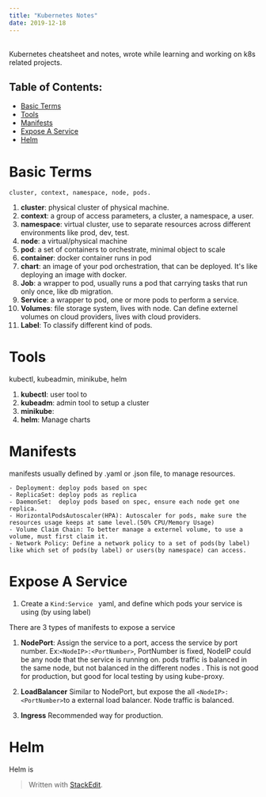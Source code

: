 ```yaml
---
title: "Kubernetes Notes"
date: 2019-12-18
---
```

<br>
Kubernetes cheatsheet and notes, wrote while learning and working on k8s related projects. <br>

## Table of Contents:
* [Basic Terms](#Basic-Terms)
*  [Tools](#Tools)
* [Manifests](#Manifests)
* [Expose A Service](#Expose-A-Service)
* [Helm](#Helm)

# Basic Terms
	cluster, context, namespace, node, pods.
1. **cluster**: physical cluster of physical machine.
2. **context**: a group of access parameters,  a cluster, a namespace, a user.
3. **namespace**: virtual cluster, use to separate resources across different environments like prod, dev, test.
4. **node**: a virtual/physical machine
5. **pod**: a set of containers to orchestrate, minimal object to scale
6. **container**: docker container runs in pod
7. **chart**: an image of your pod orchestration, that can be deployed. It's like deploying an image with docker.
8. **Job**: a wrapper to pod, usually runs a pod that carrying tasks that run only once, like db migration.
9. **Service**: a wrapper to pod, one or more pods to perform a service.
10. **Volumes**: file storage system, lives with node. Can define externel volumes on cloud providers, lives with cloud providers.
11. **Label**: To classify different kind of pods. 
 
# Tools
kubectl, kubeadmin, minikube, helm
1. **kubectl**: user tool to 
2. **kubeadm**: admin tool to setup a cluster
3. **minikube**:
5. **helm**: Manage charts

# Manifests

manifests usually defined by .yaml or .json file, to manage resources.

	- Deployment: deploy pods based on spec
	- ReplicaSet: deploy pods as replica 
	- DaemonSet:  deploy pods based on spec, ensure each node get one replica.
	- HorizontalPodsAutoscaler(HPA): Autoscaler for pods, make sure the resources usage keeps at same level.(50% CPU/Memory Usage)
	- Volume Claim Chain: To better manage a externel volume, to use a volume, must first claim it.
	- Network Policy: Define a network policy to a set of pods(by label) like which set of pods(by label) or users(by namespace) can access.


# Expose A Service


1. Create a ```Kind:Service ``` yaml, and define which pods your service is using (by using label)

There are 3 types of manifests to expose a service

1. **NodePort**:  Assign the service to a port, access the service by port number. Ex:```<NodeIP>:<PortNumber>```, PortNumber is fixed, NodeIP could be any node that the service is running on. pods traffic is balanced in the same node, but not balanced in the different nodes . This is not good for production, but good for local testing by using kube-proxy.

2. **LoadBalancer** Similar to NodePort, but expose the all ```<NodeIP>:<PortNumber>```to a external load balancer. Node traffic is balanced.

3. **Ingress** Recommended way for production. 

# Helm
Helm is 



> Written with [StackEdit](https://stackedit.io/).
<!--stackedit_data:
eyJoaXN0b3J5IjpbNzk0NDcxNDU4LDQ2OTIzNDUwNiwtNzA1MT
U2NzQxLC00MTE4NTU3MDQsOTg0MzQyMzUzLDIwMjQ5MzkxNjUs
MTgxMjEzODA3OCwxNzM1NDI1OTg5LC0xMzMzNjEzNDgsLTg4ND
MzMjY0MSwxMjcwMTQxNjMxLDM4ODc3NjI4MCw2NDI4Nzk0Nl19

-->